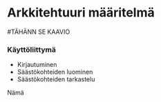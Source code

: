 # Arkkitehtuuri määritelmä

#TÄHÄNN SE KAAVIO

### Käyttöliittymä

  - Kirjautuminen
  - Säästökohteiden luominen
  - Säästökohteiden tarkastelu

Nämä
